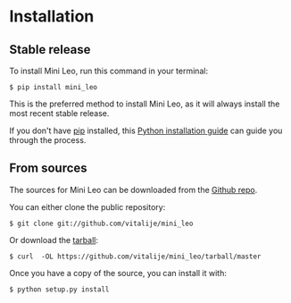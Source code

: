 
# Installation



## Stable release


To install Mini Leo, run this command in your terminal:

```shell
$ pip install mini_leo
```

This is the preferred method to install Mini Leo, as it will always
install the most recent stable release.

If you don't have [pip](https://pip.pypa.io) installed, this [Python
installation
guide](http://docs.python-guide.org/en/latest/starting/installation/)
can guide you through the process.


## From sources


The sources for Mini Leo can be downloaded from the [Github
repo](https://github.com/vitalije/mini_leo).

You can either clone the public repository:

```shell
$ git clone git://github.com/vitalije/mini_leo
```

Or download the
[tarball](https://github.com/vitalije/mini_leo/tarball/master):

```shell
$ curl  -OL https://github.com/vitalije/mini_leo/tarball/master
```

Once you have a copy of the source, you can install it with:

```shell
$ python setup.py install
```



